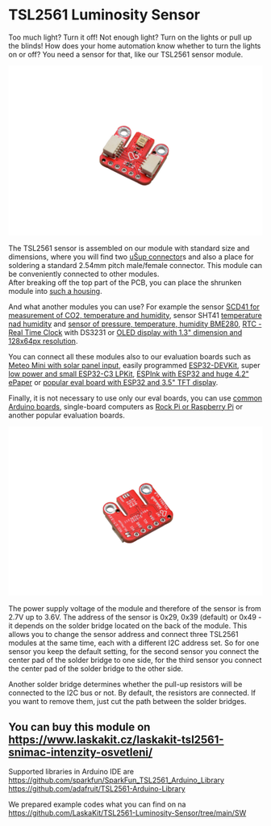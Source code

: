 # TSL2561 Luminosity Sensor

Too much light? Turn it off! Not enough light? Turn on the lights or pull up the blinds! How does your home automation know whether to turn the lights on or off? You need a sensor for that, like our TSL2561 sensor module.

![Assembled module](https://github.com/LaskaKit/TSL2561-Luminosity-Sensor/blob/main/img/4-10.jpg)

The TSL2561 sensor is assembled on our module with standard size and dimensions, where you will find two [uŠup connector](https://blog.laskakit.cz/predstavujeme-univerzalni-konektor-pro-propojeni-modulu-a-cidel-%CE%BCsup/)s and also a place for soldering a standard 2.54mm pitch male/female connector. This module can be conveniently connected to other modules.</br>
After breaking off the top part of the PCB, you can place the shrunken module into [such a housing](https://www.laskakit.cz/kryt-senzoru-s-kabelem--4pin--1m/).

And what another modules you can use? For example the sensor [SCD41 for measurement of CO2, temperature and humidity](https://www.laskakit.cz/laskakit-scd41-senzor-co2--teploty-a-vlhkosti-vzduchu/), sensor SHT41 [temperature nad humidity](https://www.laskakit.cz/laskakit-sht40-senzor-teploty-a-vlhkosti-vzduchu/) and [sensor of pressure, temperature, humidity BME280](https://www.laskakit.cz/arduino-senzor-tlaku--teploty-a-vlhkosti-bme280/), [RTC - Real Time Clock](https://www.laskakit.cz/laskakit-ds3231-orig--rtc-hodiny-realneho-casu/) with DS3231 or [OLED display with 1.3" dimension and 128x64px resolution](https://www.laskakit.cz/laskakit-oled-displej-128x64-1-3--i2c/?variantId=11903).

You can connect all these modules also to our evaluation boards such as [Meteo Mini with solar panel input](https://www.laskakit.cz/laskakit-meteo-mini/?variantId=10473), easily programmed [ESP32-DEVKit](https://www.laskakit.cz/laskakit-esp32-devkit/?variantId=11481), super [low power and small ESP32-C3 LPKit](https://www.laskakit.cz/laskkit-esp-12-board/?variantId=10482), [ESPInk with ESP32 and huge 4.2" ePaper](https://www.laskakit.cz/laskakit-espink-42-esp32-e-paper-pcb-antenna/?variantId=11400) or [popular eval board with ESP32 and 3.5" TFT display](https://www.laskakit.cz/laskakit-espd-35-esp32-3-5-tft-ili9488-touch/?variantId=12158). 

Finally, it is not necessary to use only our eval boards, you can use [common Arduino boards](https://www.laskakit.cz/arduino-2/), single-board computers as [Rock Pi or Raspberry Pi](https://www.laskakit.cz/mini-pc/) or another popular evaluation boards.

![Bottom side of module](https://github.com/LaskaKit/TSL2561-Luminosity-Sensor/blob/main/img/3-11.jpg)

The power supply voltage of the module and therefore of the sensor is from 2.7V up to 3.6V. The address of the sensor is 0x29, 0x39 (default) or 0x49 - it depends on the solder bridge located on the back of the module. This allows you to change the sensor address and connect three TSL2561 modules at the same time, each with a different I2C address set. So for one sensor you keep the default setting, for the second sensor you connect the center pad of the solder bridge to one side, for the third sensor you connect the center pad of the solder bridge to the other side.

Another solder bridge determines whether the pull-up resistors will be connected to the I2C bus or not. By default, the resistors are connected. If you want to remove them, just cut the path between the solder bridges. 

## You can buy this module on https://www.laskakit.cz/laskakit-tsl2561-snimac-intenzity-osvetleni/

Supported libraries in Arduino IDE are</br>
https://github.com/sparkfun/SparkFun_TSL2561_Arduino_Library</br>
https://github.com/adafruit/TSL2561-Arduino-Library</br>

We prepared example codes what you can find on na https://github.com/LaskaKit/TSL2561-Luminosity-Sensor/tree/main/SW
